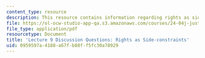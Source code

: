 ```yaml
---
content_type: resource
description: This resource contains information regarding rights as side-constraints.
file: https://ol-ocw-studio-app-qa.s3.amazonaws.com/courses/24-04j-justice-spring-2012/0959597a4188a67fb88ff5fc30a78929_MIT24_04JS12_disc09.pdf
file_type: application/pdf
resourcetype: Document
title: 'Lecture 9 Discussion Questions: Rights as Side-constraints'
uid: 0959597a-4188-a67f-b88f-f5fc30a78929
---
```

